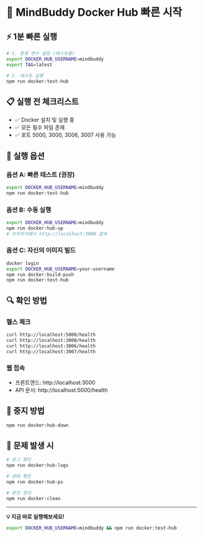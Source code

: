 # 🚀 MindBuddy Docker Hub 빠른 시작

## ⚡ 1분 빠른 실행

```bash
# 1. 환경 변수 설정 (테스트용)
export DOCKER_HUB_USERNAME=mindbuddy
export TAG=latest

# 2. 테스트 실행
npm run docker:test-hub
```

## 📋 실행 전 체크리스트

- ✅ Docker 설치 및 실행 중
- ✅ 모든 필수 파일 존재
- ✅ 포트 5000, 3000, 3006, 3007 사용 가능

## 🎯 실행 옵션

### 옵션 A: 빠른 테스트 (권장)
```bash
export DOCKER_HUB_USERNAME=mindbuddy
npm run docker:test-hub
```

### 옵션 B: 수동 실행
```bash
export DOCKER_HUB_USERNAME=mindbuddy
npm run docker:hub-up
# 브라우저에서 http://localhost:3000 접속
```

### 옵션 C: 자신의 이미지 빌드
```bash
docker login
export DOCKER_HUB_USERNAME=your-username
npm run docker:build-push
npm run docker:test-hub
```

## 🔍 확인 방법

### 헬스 체크
```bash
curl http://localhost:5000/health
curl http://localhost:3000/health
curl http://localhost:3006/health
curl http://localhost:3007/health
```

### 웹 접속
- 프론트엔드: http://localhost:3000
- API 문서: http://localhost:5000/health

## 🛑 중지 방법

```bash
npm run docker:hub-down
```

## 🐛 문제 발생 시

```bash
# 로그 확인
npm run docker:hub-logs

# 상태 확인
npm run docker:hub-ps

# 완전 정리
npm run docker:clean
```

---

**💡 지금 바로 실행해보세요!**

```bash
export DOCKER_HUB_USERNAME=mindbuddy && npm run docker:test-hub
```
